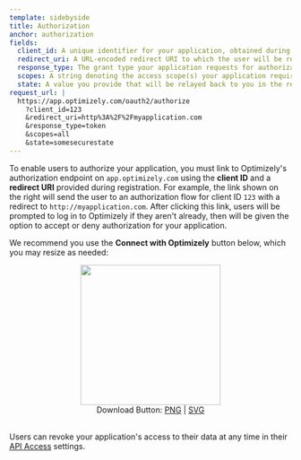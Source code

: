 ```yaml
---
template: sidebyside
title: Authorization
anchor: authorization
fields:
  client_id: A unique identifier for your application, obtained during registration.
  redirect_uri: A URL-encoded redirect URI to which the user will be redirected after successful (or failed) authorization. Must match one of the URIs provided during registration. You can always add more redirect URIs to your application on the <a target="_blank" href="https://www.optimizely.com/accountsettings/developer">registration page</a>.
  response_type: The grant type your application requests for authorization. As of March 2015, the only supported value is `token` (representing the Implicit Grant type).
  scopes: A string denoting the access scope(s) your application requires after authorization. As of March 2015, the only supported value is `all`, meaning the generated token will have permissions that match the <a target="_blank" href="https://help.optimizely.com/hc/en-us/articles/200040775">user role</a> of the authorizing user.
  state: A value you provide that will be relayed back to you in the response, to protect against CSRF attacks. For more information, see the <a target="_blank" href="https://tools.ietf.org/html/rfc6749#section-10.12">CSRF section</a> of the OAuth 2.0 spec.
request_url: |
  https://app.optimizely.com/oauth2/authorize
    ?client_id=123
    &redirect_uri=http%3A%2F%2Fmyapplication.com
    &response_type=token
    &scopes=all
    &state=somesecurestate
---
```


To enable users to authorize your application, you must link to Optimizely's authorization endpoint on `app.optimizely.com` using the <b>client ID</b> and a <b>redirect URI</b> provided during registration. For example, the link shown on the right will send the user to an authorization flow for client ID `123` with a redirect to `http://myapplication.com`. After clicking this link, users will be prompted to log in to Optimizely if they aren't already, then will be given the option to accept or deny authorization for your application.

We recommend you use the <b>Connect with Optimizely</b> button below, which you may resize as needed:

<div align="center">
<img src="../../assets/img/connect.png" width=250px><br>
Download Button: <a href="../../assets/img/connect.png" download="ConnectWithOptimizelyButton.png">PNG</a> | <a href="../../assets/img/connect.svg" download="ConnectWithOptimizelyButton.svg">SVG</a>
</div><br>

Users can revoke your application's access to their data at any time in their <a target="_blank" href="https://www.optimizely.com/accountsettings/access">API Access</a> settings.
